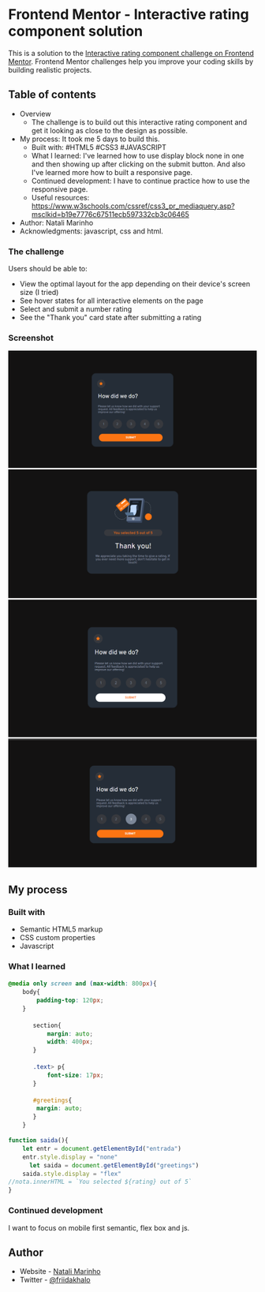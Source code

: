 # Frontend Mentor - Interactive rating component solution

This is a solution to the [Interactive rating component challenge on Frontend Mentor](https://www.frontendmentor.io/challenges/interactive-rating-component-koxpeBUmI). Frontend Mentor challenges help you improve your coding skills by building realistic projects. 

## Table of contents

- Overview
  - The challenge is to build out this interactive rating component and get it looking as close to the design as possible.
- My process: It took me 5 days to build this.
  - Built with: #HTML5 #CSS3 #JAVASCRIPT
  - What I learned: I've learned how to use display block none in one <section> and then showing up after clicking on the submit button. And also I've learned more how to built a responsive page.
  - Continued development: I have to continue practice how to use the responsive page. 
  - Useful resources: https://www.w3schools.com/cssref/css3_pr_mediaquery.asp?msclkid=b19e7776c67511ecb597332cb3c06465
- Author: Natali Marinho
- Acknowledgments: javascript, css and html.

### The challenge

Users should be able to:

- View the optimal layout for the app depending on their device's screen size (I tried)
- See hover states for all interactive elements on the page
- Select and submit a number rating
- See the "Thank you" card state after submitting a rating

### Screenshot
![Tela1](./imagens/tela1.png)
![Tela2](./imagens/tela2.png)
![Tela3](./imagens/tela3.png)
![Tela4](./imagens/tela4.png)


## My process

### Built with

- Semantic HTML5 markup
- CSS custom properties
- Javascript

### What I learned

```css
@media only screen and (max-width: 800px){
    body{
        padding-top: 120px;
    }
    
       section{
           margin: auto;
           width: 400px;
       }
    
       .text> p{
           font-size: 17px;
       }
       
       #greetings{
        margin: auto;
       }
    }
```
```js
function saida(){
    let entr = document.getElementById("entrada")
    entr.style.display = "none"
      let saida = document.getElementById("greetings")
    saida.style.display = "flex"
//nota.innerHTML = `You selected ${rating} out of 5`
}
```

### Continued development
I want to focus on mobile first semantic, flex box and js.


## Author

- Website - [Natali Marinho](https://www.your-site.com)
- Twitter - [@friidakhalo](https://www.twitter.com/friidakhalo)
